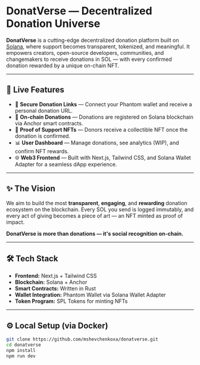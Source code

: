 #  DonatVerse — Decentralized Donation Universe

**DonatVerse** is a cutting-edge decentralized donation platform built on [Solana](https://solana.com), where support becomes transparent, tokenized, and meaningful. It empowers creators, open-source developers, communities, and changemakers to receive donations in SOL — with every confirmed donation rewarded by a unique on-chain NFT.

---

## 🚀 Live Features

- 🔐 **Secure Donation Links** — Connect your Phantom wallet and receive a personal donation URL.
- 💸 **On-chain Donations** — Donations are registered on Solana blockchain via Anchor smart contracts.
- 🧾 **Proof of Support NFTs** — Donors receive a collectible NFT once the donation is confirmed.
- 📊 **User Dashboard** — Manage donations, see analytics (WIP), and confirm NFT rewards.
- 🌐 **Web3 Frontend** — Built with Next.js, Tailwind CSS, and Solana Wallet Adapter for a seamless dApp experience.

---

## ✨ The Vision

We aim to build the most **transparent**, **engaging**, and **rewarding** donation ecosystem on the blockchain. Every SOL you send is logged immutably, and every act of giving becomes a piece of art — an NFT minted as proof of impact.

**DonatVerse is more than donations — it's social recognition on-chain.**

---

## 🛠️ Tech Stack

- **Frontend:** Next.js + Tailwind CSS
- **Blockchain:** Solana + Anchor
- **Smart Contracts:** Written in Rust
- **Wallet Integration:** Phantom Wallet via Solana Wallet Adapter
- **Token Program:** SPL Tokens for minting NFTs

---

## ⚙️ Local Setup (via Docker)

```bash
git clone https://github.com/mshevchenkoxa/donatverse.git
cd donatverse
npm install 
npm run dev
